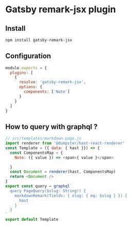 # Gatsby remark-jsx plugin
## Install
```sh
npm install gatsby-remark-jsx
```

## Configuration
```js
module.exports = {
  plugins: [
    {
      resolve: 'gatsby-remark-jsx',
      options: {
        components: ['Note']
      }
    }
  ]
}
```

## How to query with graphql ?

```js
// src/templates/markdown-page.js 
import renderer from '@dumpster/hast-react-renderer'
const Template = ({ data: { hast }}) => {
  const ComponentsMap = {
    Note: ({ value }) => <span>{ value }</span>
    
  }
  const Document = renderer(hast, ComponentsMap)
  return <Document />
}
export const query = graphql`
  query PageQuery($slug: String!) {
    markdownRemark(fields: { slug: { eq: $slug } }) {
      hast
    }
  }
`
export default Template
```
